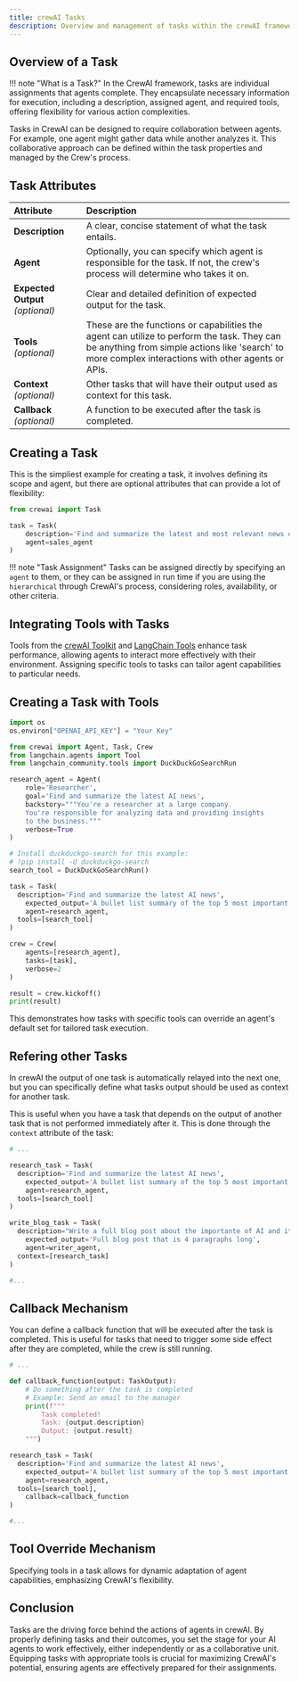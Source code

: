 ```yaml
---
title: crewAI Tasks
description: Overview and management of tasks within the crewAI framework.
---
```


## Overview of a Task
!!! note "What is a Task?"
    In the CrewAI framework, tasks are individual assignments that agents complete. They encapsulate necessary information for execution, including a description, assigned agent, and required tools, offering flexibility for various action complexities.

Tasks in CrewAI can be designed to require collaboration between agents. For example, one agent might gather data while another analyzes it. This collaborative approach can be defined within the task properties and managed by the Crew's process.

## Task Attributes

| Attribute      | Description                          |
| :---------- | :----------------------------------- |
| **Description**       | A clear, concise statement of what the task entails.  |
| **Agent**    | Optionally, you can specify which agent is responsible for the task. If not, the crew's process will determine who takes it on. |
| **Expected Output** *(optional)*      | Clear and detailed definition of expected output for the task.  |
| **Tools** *(optional)*   | These are the functions or capabilities the agent can utilize to perform the task. They can be anything from simple actions like 'search' to more complex interactions with other agents or APIs. |
| **Context**  *(optional)*     | Other tasks that will have their output used as context for this task. |
| **Callback**  *(optional)*  | A function to be executed after the task is completed. |

## Creating a Task

This is the simpliest example for creating a task, it involves defining its scope and agent, but there are optional attributes that can provide a lot of flexibility:

```python
from crewai import Task

task = Task(
	description='Find and summarize the latest and most relevant news on AI',
	agent=sales_agent
)
```
!!! note "Task Assignment"
	Tasks can be assigned directly by specifying an `agent` to them, or they can be assigned in run time if you are using the `hierarchical` through CrewAI's process, considering roles, availability, or other criteria.


## Integrating Tools with Tasks

Tools from the [crewAI Toolkit](https://github.com/joaomdmoura/crewai-tools) and [LangChain Tools](https://python.langchain.com/docs/integrations/tools) enhance task performance, allowing agents to interact more effectively with their environment. Assigning specific tools to tasks can tailor agent capabilities to particular needs.

## Creating a Task with Tools

```python
import os
os.environ["OPENAI_API_KEY"] = "Your Key"

from crewai import Agent, Task, Crew
from langchain.agents import Tool
from langchain_community.tools import DuckDuckGoSearchRun

research_agent = Agent(
	role='Researcher',
	goal='Find and summarize the latest AI news',
	backstory="""You're a researcher at a large company.
	You're responsible for analyzing data and providing insights
	to the business."""
	verbose=True
)

# Install duckduckgo-search for this example:
# !pip install -U duckduckgo-search
search_tool = DuckDuckGoSearchRun()

task = Task(
  description='Find and summarize the latest AI news',
	expected_output='A bullet list summary of the top 5 most important AI news',
	agent=research_agent,
  tools=[search_tool]
)

crew = Crew(
	agents=[research_agent],
	tasks=[task],
	verbose=2
)

result = crew.kickoff()
print(result)
```

This demonstrates how tasks with specific tools can override an agent's default set for tailored task execution.

## Refering other Tasks

In crewAI the output of one task is automatically relayed into the next one, but you can specifically define what tasks output should be used as context for another task.

This is useful when you have a task that depends on the output of another task that is not performed immediately after it. This is done through the `context` attribute of the task:

```python
# ...

research_task = Task(
  description='Find and summarize the latest AI news',
	expected_output='A bullet list summary of the top 5 most important AI news',
	agent=research_agent,
  tools=[search_tool]
)

write_blog_task = Task(
  description="Write a full blog post about the importante of AI and it's latest news",
	expected_output='Full blog post that is 4 paragraphs long',
	agent=writer_agent,
  context=[research_task]
)

#...
```

## Callback Mechanism

You can define a callback function that will be executed after the task is completed. This is useful for tasks that need to trigger some side effect after they are completed, while the crew is still running.

```python
# ...

def callback_function(output: TaskOutput):
	# Do something after the task is completed
	# Example: Send an email to the manager
	print(f"""
		Task completed!
		Task: {output.description}
		Output: {output.result}
	""")

research_task = Task(
  description='Find and summarize the latest AI news',
	expected_output='A bullet list summary of the top 5 most important AI news',
	agent=research_agent,
  tools=[search_tool],
	callback=callback_function
)

#...
```

## Tool Override Mechanism

Specifying tools in a task allows for dynamic adaptation of agent capabilities, emphasizing CrewAI's flexibility.

## Conclusion

Tasks are the driving force behind the actions of agents in crewAI. By properly defining tasks and their outcomes, you set the stage for your AI agents to work effectively, either independently or as a collaborative unit.
Equipping tasks with appropriate tools is crucial for maximizing CrewAI's potential, ensuring agents are effectively prepared for their assignments.
